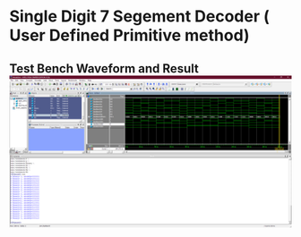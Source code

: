 #  Single Digit 7 Segement Decoder ( User Defined Primitive method)
## Test Bench Waveform and Result ![image](images/test_bench.png)
